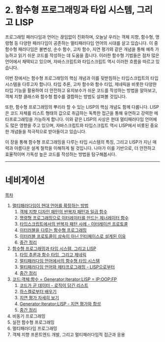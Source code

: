# 2. 함수형 프로그래밍과 타입 시스템, 그리고 LISP

프로그래밍 패러다임과 언어는 끊임없이 진화하며, 오늘날 우리는 객체 지향, 함수형, 명령형 등 다양한 패러다임이 공존하는 멀티패러다임 언어의 시대를 살고 있습니다. 이 중 함수형 패러다임은 불변성, 순수 함수, 고차 함수, 지연 평가와 같은 개념을 통해 예측 가능하고 읽기 쉬운 코드를 작성하는 데 도움을 줍니다. 이러한 함수형 기법들은 점차 많은 언어에서 채택되고 있으며, 자바스크립트와 타입스크립트 역시 이러한 흐름을 따르고 있습니다.

이번 장에서는 함수형 프로그래밍의 핵심 개념과 이를 뒷받침하는 타입스크립트의 타입 시스템을 다루고자 합니다. 타입 추론, 고차 함수와 함수 타입, 제네릭을 비롯한 다양한 타입 기능을 활용하여 더 안전하고 유지보수가 쉬운 코드를 작성하는 방법을 알아보고, 객체 지향 클래스와 함수형 함수를 결합하는 방법도 살펴볼 것입니다.

또한, 함수형 프로그래밍의 뿌리라 할 수 있는 LISP의 핵심 개념도 함께 다룹니다. LISP은 코드 자체를 리스트 형태의 값으로 취급하는 독특한 접근을 통해 유연하고 강력한 메타프로그래밍을 가능하게 합니다. 이와 같은 LISP의 사상은 현대 멀티패러다임 언어에도 많은 영향을 주고 있으며, 자바스크립트와 타입스크립트 역시 LISP에서 비롯된 중요한 개념들을 적극적으로 받아들이고 있습니다.

이 장을 통해 함수형 프로그래밍을 다루는 타입 시스템의 특징, 그리고 LISP가 지닌 매력과 아름다운 설계 철학을 이해하게 될 것입니다. 나아가 이를 기반으로, 더 안전하고 효율적이며 가독성 높은 코드를 작성하는 방법을 탐구해봅시다.

---

# 네비게이션

[목차](README.md)

1. [멀티패러다임이 현대 언어를 확장하는 방법](1.0-멀티패러다임이-현대-언어를-확장하는-방법.md)
   1. [객체 지향 디자인 패턴의 반복자 패턴과 일급 함수](1.1-객체-지향-디자인-패턴의-반복자-패턴과-일급-함수.md)
   2. [명령형 프로그래밍으로 이터레이터를 만드는 제너레이터 함수](1.2-명령형-프로그래밍으로-이터레이터를-만드는-제너레이터-함수.md)
   3. [타입스크립트에서의 반복자 패턴 사례 - 이터레이션 프로토콜](1.3-타입스크립트에서의-반복자-패턴-사례---이터레이션-프로토콜.md)
   4. [이터러블을 다루는 함수형 프로그래밍](1.4-이터러블을-다루는-함수형-프로그래밍.md)
   5. [이터러블 프로토콜이 상속이 아닌 인터페이스로 설계된 이유](1.5-이터러블-프로토콜이-상속이-아닌-인터페이스로-설계된-이유.md)
   6. [중간 정리](1.6-중간-정리.md)
2. [함수형 프로그래밍과 타입 시스템, 그리고 LISP](2.0-함수형-프로그래밍과-타입-시스템,-그리고-LISP.md)
   1. [타입 추론과 함수 타입, 그리고 제네릭](2.1-타입-추론과-함수-타입,-그리고-제네릭.md)
   2. [멀티패러다임 언어에서의 함수형 타입 시스템](2.2-멀티패러다임-언어에서의-함수형-타입-시스템.md)
   3. [멀티패러다임 언어와 메타프로그래밍 - LISP으로부터](2.3-멀티패러다임-언어와-메타프로그래밍---LISP으로부터.md)
   4. [중간 정리](2.4-중간-정리.md)
3. [코드:객체:함수 = Generator:Iterator:LISP = IP:OOP:FP](3.0-코드%3A객체%3A함수-=-Generator%3AIterator%3ALISP-=-IP%3AOOP%3AFP.md)
   1. [코드가 곧 데이터 - 로직이 담긴 리스트](3.1-코드가-곧-데이터---로직이-담긴-리스트.md)
   2. [하스켈로부터 배우기](3.2-하스켈로부터-배우기.md)
   3. [지연 평가 자세히 보기](3.3-지연-평가-자세히-보기.md)
   4. [Generator:Iterator:LISP - 지연 평가와 합성](3.4-Generator%3AIterator%3ALISP---지연-평가와-합성.md)
   5. [중간 정리](3.5-중간-정리.md)
4. 비동기 프로그래밍
5. 실전 함수형 프로그래밍
6. 멀티패러다임 프로그래밍
7. 객체 지향 프론트엔드 개발, 그리고 멀티패러다임적 접근과 응용